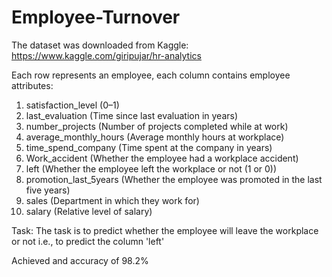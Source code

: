 # Employee-Turnover

The dataset was downloaded from Kaggle: https://www.kaggle.com/giripujar/hr-analytics

Each row represents an employee, each column contains employee attributes:
1. satisfaction_level (0–1)
2. last_evaluation (Time since last evaluation in years)
3. number_projects (Number of projects completed while at work)
4. average_monthly_hours (Average monthly hours at workplace)
5. time_spend_company (Time spent at the company in years)
6. Work_accident (Whether the employee had a workplace accident)
7. left (Whether the employee left the workplace or not (1 or 0))
8. promotion_last_5years (Whether the employee was promoted in the last five years)
9. sales (Department in which they work for)
10. salary (Relative level of salary)

Task: The task is to predict whether the employee will leave the workplace or not i.e., to predict the column 'left'

Achieved and accuracy of 98.2%
